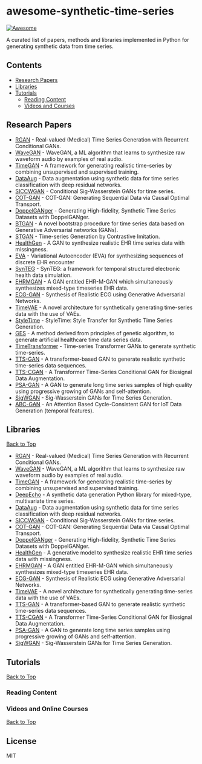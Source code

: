 # awesome-synthetic-time-series

[![Awesome](https://cdn.rawgit.com/sindresorhus/awesome/d7305f38d29fed78fa85652e3a63e154dd8e8829/media/badge.svg)](https://github.com/sindresorhus/awesome)

A curated list of papers, methods and libraries implemented in Python for generating synthetic data from time series.

## Contents

* [Research Papers](#research-papers)
* [Libraries](#libraries)
* [Tutorials](#tutorials)
  * [Reading Content](#reading-content)
  * [Videos and Courses](#videos-and-online-courses)


## Research Papers

* [RGAN](https://arxiv.org/pdf/1706.02633.pdf) - Real-valued (Medical) Time Series Generation with Recurrent Conditional GANs. 
* [WaveGAN](https://arxiv.org/pdf/1802.04208.pdf) - WaveGAN, a ML algorithm that learns to synthesize raw waveform audio by examples of real audio.
* [TimeGAN](https://papers.nips.cc/paper/2019/file/c9efe5f26cd17ba6216bbe2a7d26d490-Paper.pdf) - A framework for generating realistic time-series by combining unsupervised and supervised training. 
* [DataAug](https://arxiv.org/pdf/1808.02455.pdf) - Data augmentation using synthetic data for time series classification with deep residual networks.
* [SICCWGAN](https://arxiv.org/pdf/2006.05421.pdf) - Conditional Sig-Wasserstein GANs for time series.
* [COT-GAN](https://proceedings.neurips.cc/paper/2020/file/641d77dd5271fca28764612a028d9c8e-Paper.pdf) - COT-GAN: Generating Sequential Data via Causal Optimal Transport.
* [DoppelGANger](https://dl.acm.org/doi/pdf/10.1145/3419394.3423643) - Generating High-fidelity, Synthetic Time Series Datasets with DoppelGANger.
* [BTGAN](https://doi.org/10.1016/j.neunet.2022.09.010) -  A novel bootstrap procedure for time series data based on Generative Adversarial networks (GANs).
* [STGAN](https://proceedings.neurips.cc/paper/2021/file/f2b4053221961416d47d497814a8064f-Paper.pdf) -  Time-series Generation by Contrastive Imitation.
* [HealthGen](https://arxiv.org/pdf/2201.08186.pdf) - A GAN to synthesize realistic EHR time series data with missingness.
* [EVA](https://proceedings.mlr.press/v149/biswal21a/biswal21a.pdf) - Variational Autoencoder (EVA) for synthesizing sequences of discrete EHR encounter
* [SynTEG](https://academic.oup.com/jamia/article-abstract/28/3/596/6024632) - SynTEG: a framework for temporal structured electronic health data simulation.
* [EHRMGAN](https://arxiv.org/pdf/2112.12047.pdf) - A GAN entitled EHR-M-GAN which simultaneously synthesizes mixed-type timeseries EHR data.
* [ECG-GAN](https://arxiv.org/pdf/1909.09150.pdf) - Synthesis of Realistic ECG using Generative Adversarial Networks.
* [TimeVAE](https://arxiv.org/pdf/2111.08095.pdf) - A novel architecture for synthetically generating time-series data with the use of VAEs.
* [StyleTime](https://arxiv.org/pdf/2209.11306.pdf) - StyleTime: Style Transfer for Synthetic Time Series Generation. 
* [GES](https://ieeexplore.ieee.org/document/9421374) - A method derived from principles of genetic algorithm, to generate artificial healthcare time data series data.
* [TimeTransformer](https://arxiv.org/pdf/2205.11164.pdf) - Time-series Transformer GANs to generate synthetic time-series.
* [TTS-GAN](https://arxiv.org/pdf/2202.02691.pdf) - A transformer-based GAN to generate realistic synthetic time-series data sequences.
* [TTS-CGAN](https://arxiv.org/pdf/2206.13676.pdf) - A Transformer Time-Series Conditional GAN for Biosignal Data Augmentation.
* [PSA-GAN](https://arxiv.org/pdf/2108.00981.pdf) - A GAN to generate long time series samples of high quality using progressive growing of GANs and self-attention.
* [SigWGAN](https://dl.acm.org/doi/pdf/10.1145/3490354.3494393) - Sig-Wasserstein GANs for Time Series Generation.
* [ABC-GAN](10.1109/TII.2022.3204282) - An Attention Based Cycle-Consistent GAN for IoT Data Generation (temporal features).

## Libraries

[Back to Top](#contents)

- [RGAN](https://github.com/ratschlab/RGAN) - Real-valued (Medical) Time Series Generation with Recurrent Conditional GANs.
- [WaveGAN](https://github.com/mostafaelaraby/wavegan-pytorch) - WaveGAN, a ML algorithm that learns to synthesize raw waveform audio by examples of real audio. 
- [TimeGAN](https://github.com/jsyoon0823/TimeGAN) - A framework for generating realistic time-series by combining unsupervised and supervised training. 
- [DeepEcho](https://github.com/sdv-dev/DeepEcho) -  A synthetic data generation Python library for mixed-type, multivariate time series.
- [DataAug](https://github.com/hfawaz/aaltd18) - Data augmentation using synthetic data for time series classification with deep residual networks.
- [SICCWGAN](https://github.com/SigCGANs/Conditional-Sig-Wasserstein-GANs) - Conditional Sig-Wasserstein GANs for time series.
- [COT-GAN](https://github.com/tianlinxu312/cot-gan) - COT-GAN: Generating Sequential Data via Causal Optimal Transport.
- [DoppelGANger](https://github.com/fjxmlzn/DoppelGANger) - Generating High-fidelity, Synthetic Time Series Datasets with DoppelGANger. 
- [HealthGen](https://github.com/simonbing/HealthGen) - A generative model to synthesize realistic EHR time series data with missingness.
- [EHRMGAN](https://github.com/jli0117/ehrMGAN) - A GAN entitled EHR-M-GAN which simultaneously synthesizes mixed-type timeseries EHR data.
- [ECG-GAN](https://github.com/Brophy-E/ECG_GAN_MBD) - Synthesis of Realistic ECG using Generative Adversarial Networks.
- [TimeVAE](https://github.com/abudesai/syntheticdatagen) - A novel architecture for synthetically generating time-series data with the use of VAEs.
- [TTS-GAN](https://github.com/imics-lab/tts-gan) - A transformer-based GAN to generate realistic synthetic time-series data sequences.
- [TTS-CGAN](https://github.com/imics-lab/tts-cgan) - A Transformer Time-Series Conditional GAN for Biosignal Data Augmentation.
- [PSA-GAN](https://github.com/mbohlkeschneider/psa-gan) - A GAN to generate long time series samples using progressive growing of GANs and self-attention. 
- [SigWGAN](https://github.com/SigCGANs/Sig-Wasserstein-GANs) - Sig-Wasserstein GANs for Time Series Generation.

## Tutorials
[Back to Top](#contents)

### Reading Content

[//]: # (* [Convert sparse tabular data to a condensed representation in an image format]&#40;https://towardsdatascience.com/turning-non-image-data-into-images-for-classification-is-surprisingly-effective-70ce82cfee27&#41;)

### Videos and Online Courses
[Back to Top](#contents)

[//]: # (* [Neural Networks for NLP]&#40;http://phontron.com/class/nn4nlp2017/&#41; - Carnegie Mellon Language Technology Institute there)


## License
MIT